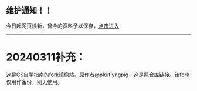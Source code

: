 ## 维护通知！！

今日起网页焕新，曾今的资料予以保存，[点击进入](https://github.com/CoolestEnoch/Course_SYU/blob/main/README.md)



****


# 20240311补充：
[这](https://coolestenoch.github.io/cs-self-learning/)是[CS自学指南](https://csdiy.wiki)的fork镜像站。原作者@pkuflyngpig，[这是原仓库链接](https://github.com/pkuflyingpig/cs-self-learning/)。该fork仅用作备份，别无他用。

